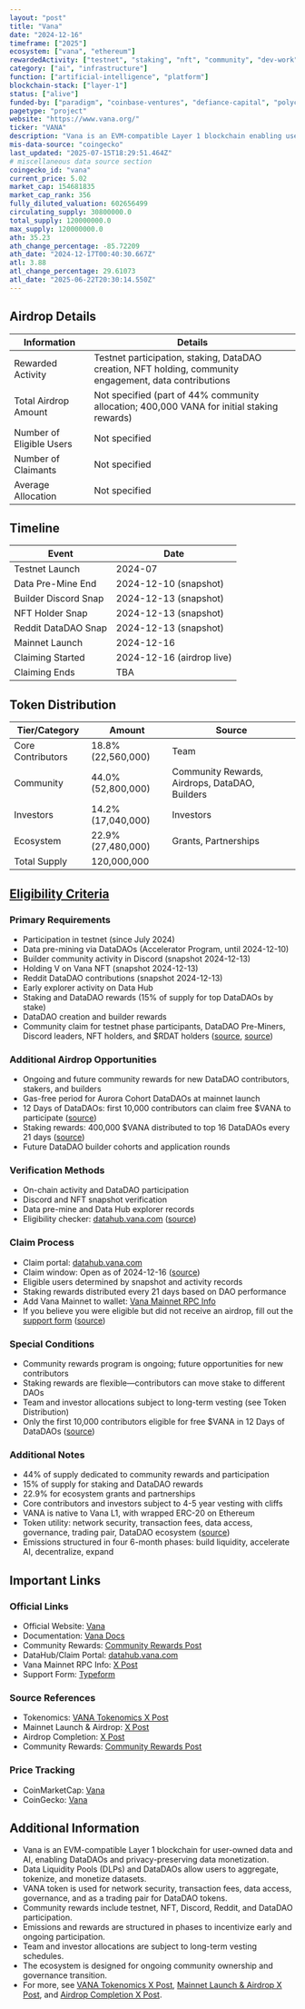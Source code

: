 ```yaml
---
layout: "post"
title: "Vana"
date: "2024-12-16"
timeframe: ["2025"]
ecosystem: ["vana", "ethereum"]
rewardedActivity: ["testnet", "staking", "nft", "community", "dev-work"]
category: ["ai", "infrastructure"]
function: ["artificial-intelligence", "platform"]
blockchain-stack: ["layer-1"]
status: ["alive"]
funded-by: ["paradigm", "coinbase-ventures", "defiance-capital", "polychain-capital"]
pagetype: "project"
website: "https://www.vana.org/"
ticker: "VANA"
description: "Vana is an EVM-compatible Layer 1 blockchain enabling users to tokenize, control, and monetize their data for AI model training through DataDAOs and privacy-preserving technologies."
mis-data-source: "coingecko"
last_updated: "2025-07-15T18:29:51.464Z"
# miscellaneous data source section
coingecko_id: "vana"
current_price: 5.02
market_cap: 154681835
market_cap_rank: 356
fully_diluted_valuation: 602656499
circulating_supply: 30800000.0
total_supply: 120000000.0
max_supply: 120000000.0
ath: 35.23
ath_change_percentage: -85.72209
ath_date: "2024-12-17T00:40:30.667Z"
atl: 3.88
atl_change_percentage: 29.61073
atl_date: "2025-06-22T20:30:14.550Z"
---
```


## Airdrop Details

| Information              | Details                                                      |
| ------------------------ | ------------------------------------------------------------ |
| Rewarded Activity        | Testnet participation, staking, DataDAO creation, NFT holding, community engagement, data contributions |
| Total Airdrop Amount     | Not specified (part of 44% community allocation; 400,000 VANA for initial staking rewards) |
| Number of Eligible Users | Not specified                                                |
| Number of Claimants      | Not specified                                                |
| Average Allocation       | Not specified                                                |

## Timeline

| Event               | Date                        |
| ------------------- | --------------------------- |
| Testnet Launch      | 2024-07                     |
| Data Pre-Mine End   | 2024-12-10 (snapshot)       |
| Builder Discord Snap| 2024-12-13 (snapshot)       |
| NFT Holder Snap     | 2024-12-13 (snapshot)       |
| Reddit DataDAO Snap | 2024-12-13 (snapshot)       |
| Mainnet Launch      | 2024-12-16                  |
| Claiming Started    | 2024-12-16 (airdrop live)   |
| Claiming Ends       | TBA                         |

## Token Distribution

| Tier/Category         | Amount                | Source                |
| --------------------- | --------------------- | --------------------- |
| Core Contributors     | 18.8% (22,560,000)    | Team                  |
| Community            | 44.0% (52,800,000)    | Community Rewards, Airdrops, DataDAO, Builders |
| Investors            | 14.2% (17,040,000)    | Investors             |
| Ecosystem            | 22.9% (27,480,000)    | Grants, Partnerships  |
| Total Supply         | 120,000,000           |                      |

## [Eligibility Criteria](https://www.vana.org/posts/introducing-community-rewards)

### Primary Requirements

- Participation in testnet (since July 2024)
- Data pre-mining via DataDAOs (Accelerator Program, until 2024-12-10)
- Builder community activity in Discord (snapshot 2024-12-13)
- Holding V on Vana NFT (snapshot 2024-12-13)
- Reddit DataDAO contributions (snapshot 2024-12-13)
- Early explorer activity on Data Hub
- Staking and DataDAO rewards (15% of supply for top DataDAOs by stake)
- DataDAO creation and builder rewards
- Community claim for testnet phase participants, DataDAO Pre-Miners, Discord leaders, NFT holders, and $RDAT holders ([source](https://x.com/vana/status/1868590975330947439), [source](https://x.com/vana/status/1868641337052119403))

### Additional Airdrop Opportunities

- Ongoing and future community rewards for new DataDAO contributors, stakers, and builders
- Gas-free period for Aurora Cohort DataDAOs at mainnet launch
- 12 Days of DataDAOs: first 10,000 contributors can claim free $VANA to participate ([source](https://x.com/vana/status/1868590975330947439))
- Staking rewards: 400,000 $VANA distributed to top 16 DataDAOs every 21 days ([source](https://x.com/vana/status/1868590975330947439))
- Future DataDAO builder cohorts and application rounds

### Verification Methods

- On-chain activity and DataDAO participation
- Discord and NFT snapshot verification
- Data pre-mine and Data Hub explorer records
- Eligibility checker: [datahub.vana.com](http://datahub.vana.com) ([source](https://x.com/vana/status/1868590975330947439))

### Claim Process

- Claim portal: [datahub.vana.com](http://datahub.vana.com)
- Claim window: Open as of 2024-12-16 ([source](https://x.com/vana/status/1868590975330947439))
- Eligible users determined by snapshot and activity records
- Staking rewards distributed every 21 days based on DAO performance
- Add Vana Mainnet to wallet: [Vana Mainnet RPC Info](https://x.com/vana/status/1868641337052119403)
- If you believe you were eligible but did not receive an airdrop, fill out the [support form](https://usevana.typeform.com/to/lnvWJUhM) ([source](https://x.com/vana/status/1868641337052119403))

### Special Conditions

- Community rewards program is ongoing; future opportunities for new contributors
- Staking rewards are flexible—contributors can move stake to different DAOs
- Team and investor allocations subject to long-term vesting (see Token Distribution)
- Only the first 10,000 contributors eligible for free $VANA in 12 Days of DataDAOs ([source](https://x.com/vana/status/1868590975330947439))

### Additional Notes

- 44% of supply dedicated to community rewards and participation
- 15% of supply for staking and DataDAO rewards
- 22.9% for ecosystem grants and partnerships
- Core contributors and investors subject to 4-5 year vesting with cliffs
- VANA is native to Vana L1, with wrapped ERC-20 on Ethereum
- Token utility: network security, transaction fees, data access, governance, trading pair, DataDAO ecosystem ([source](https://x.com/vana/status/1867038751979081923))
- Emissions structured in four 6-month phases: build liquidity, accelerate AI, decentralize, expand

## Important Links

### Official Links

- Official Website: [Vana](https://www.vana.org/)
- Documentation: [Vana Docs](https://docs.vana.org/docs/vana-token-overview)
- Community Rewards: [Community Rewards Post](https://www.vana.org/posts/introducing-community-rewards)
- DataHub/Claim Portal: [datahub.vana.com](http://datahub.vana.com)
- Vana Mainnet RPC Info: [X Post](https://x.com/vana/status/1868641337052119403)
- Support Form: [Typeform](https://usevana.typeform.com/to/lnvWJUhM)

### Source References

- Tokenomics: [VANA Tokenomics X Post](https://x.com/vana/status/1867038751979081923)
- Mainnet Launch & Airdrop: [X Post](https://x.com/vana/status/1868590975330947439)
- Airdrop Completion: [X Post](https://x.com/vana/status/1868641337052119403)
- Community Rewards: [Community Rewards Post](https://www.vana.org/posts/introducing-community-rewards)

### Price Tracking

- CoinMarketCap: [Vana](https://coinmarketcap.com/currencies/vana/)
- CoinGecko: [Vana](https://www.coingecko.com/en/coins/vana)

## Additional Information

- Vana is an EVM-compatible Layer 1 blockchain for user-owned data and AI, enabling DataDAOs and privacy-preserving data monetization.
- Data Liquidity Pools (DLPs) and DataDAOs allow users to aggregate, tokenize, and monetize datasets.
- VANA token is used for network security, transaction fees, data access, governance, and as a trading pair for DataDAO tokens.
- Community rewards include testnet, NFT, Discord, Reddit, and DataDAO participation.
- Emissions and rewards are structured in phases to incentivize early and ongoing participation.
- Team and investor allocations are subject to long-term vesting schedules.
- The ecosystem is designed for ongoing community ownership and governance transition.
- For more, see [VANA Tokenomics X Post](https://x.com/vana/status/1867038751979081923), [Mainnet Launch & Airdrop X Post](https://x.com/vana/status/1868590975330947439), and [Airdrop Completion X Post](https://x.com/vana/status/1868641337052119403).